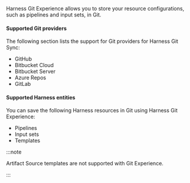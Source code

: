 Harness Git Experience allows you to store your resource configurations, such as pipelines and input sets, in Git.

#### Supported Git providers​

The following section lists the support for Git providers for Harness Git Sync:​

- GitHub
- Bitbucket Cloud
- Bitbucket Server
- Azure Repos
- GitLab

#### Supported Harness entities​

You can save the following Harness resources in Git using Harness Git Experience:

- Pipelines
- Input sets
- Templates

:::note

Artifact Source templates are not supported with Git Experience.

:::

